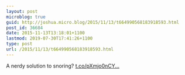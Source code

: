 ```yaml
---
layout: post
microblog: true
guid: http://joshua.micro.blog/2015/11/13/t664990568183918593.html
post_id: 36684
date: 2015-11-13T13:18:01+1100
lastmod: 2019-07-30T17:41:26+1100
type: post
url: /2015/11/13/t664990568183918593.html
---
```

A nerdy solution to snoring? [t.co/pXmjo0nCY...](https://t.co/pXmjo0nCYd)
